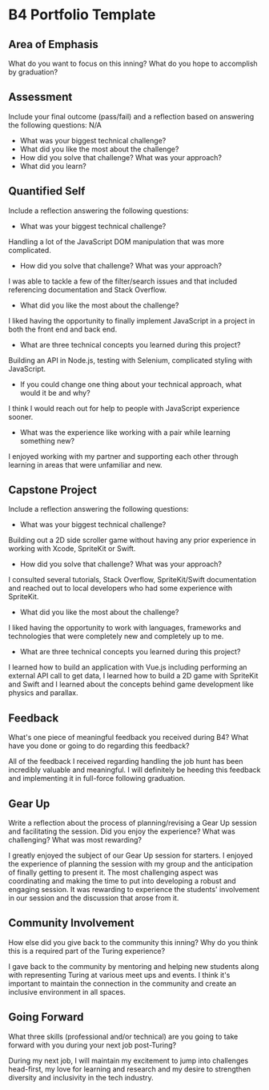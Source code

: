 # B4 Portfolio Template

## Area of Emphasis

What do you want to focus on this inning? What do you hope to accomplish by graduation?

## Assessment

Include your final outcome (pass/fail) and a reflection based on answering the following questions:
N/A

* What was your biggest technical challenge?
* What did you like the most about the challenge?
* How did you solve that challenge? What was your approach?
* What did you learn?

## Quantified Self

Include a reflection answering the following questions:

* What was your biggest technical challenge?

Handling a lot of the JavaScript DOM manipulation that was more complicated.

* How did you solve that challenge? What was your approach?

I was able to tackle a few of the filter/search issues and that included referencing documentation and Stack Overflow.

* What did you like the most about the challenge?

I liked having the opportunity to finally implement JavaScript in a project in both the front end and back end.

* What are three technical concepts you learned during this project?

Building an API in Node.js, testing with Selenium, complicated styling with JavaScript.

* If you could change one thing about your technical approach, what would it be and why?

I think I would reach out for help to people with JavaScript experience sooner.

* What was the experience like working with a pair while learning something new?

I enjoyed working with my partner and supporting each other through learning in areas that were unfamiliar and new.

## Capstone Project

Include a reflection answering the following questions:

* What was your biggest technical challenge?

Building out a 2D side scroller game without having any prior experience in working with Xcode, SpriteKit or Swift.

* How did you solve that challenge? What was your approach?

I consulted several tutorials, Stack Overflow, SpriteKit/Swift documentation and reached out to local developers who had some experience with SpriteKit.

* What did you like the most about the challenge?

I liked having the opportunity to work with languages, frameworks and technologies that were completely new and completely up to me.

* What are three technical concepts you learned during this project?

I learned how to build an application with Vue.js including performing an external API call to get data, I learned how to build a 2D game with SpriteKit and Swift and I learned about the concepts behind game development like physics and parallax.

## Feedback

What's one piece of meaningful feedback you received during B4? What have you done or going to do regarding this feedback?

All of the feedback I received regarding handling the job hunt has been incredibly valuable and meaningful. I will definitely be heeding this feedback and implementing it in full-force following graduation.

## Gear Up

Write a reflection about the process of planning/revising a Gear Up session and facilitating the session. Did you enjoy the experience? What was challenging? What was most rewarding?

I greatly enjoyed the subject of our Gear Up session for starters. I enjoyed the experience of planning the session with my group and the anticipation of finally getting to present it. The most challenging aspect was coordinating and making the time to put into developing a robust and engaging session. It was rewarding to experience the students' involvement in our session and the discussion that arose from it.

## Community Involvement

How else did you give back to the community this inning? Why do you think this is a required part of the Turing experience?

I gave back to the community by mentoring and helping new students along with representing Turing at various meet ups and events. I think it's important to maintain the connection in the community and create an inclusive environment in all spaces.

## Going Forward

What three skills (professional and/or technical) are you going to take forward with you during your next job post-Turing?

During my next job, I will maintain my excitement to jump into challenges head-first, my love for learning and research and my desire to strengthen diversity and inclusivity in the tech industry.
